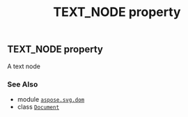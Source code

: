﻿---
title: TEXT_NODE property
second_title: Aspose.SVG for Python via .NET API References
description: 
type: docs
weight: 580
url: /python-net/aspose.svg.dom/document/text_node/
is_root: false
---

## TEXT_NODE property


A text node

### See Also
* module [`aspose.svg.dom`](../../)
* class [`Document`](/svg/python-net/aspose.svg.dom/document)

